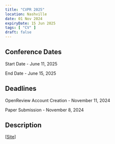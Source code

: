 ```yaml
---
title: "CVPR 2025"
location: Nashville
date: 01 Nov 2024
expiryDate: 15 Jun 2025
tags: [ "CV" ]
draft: false
---
```


## Conference Dates

Start Date - June 11, 2025

End Date - June 15, 2025

## Deadlines

OpenReview Account Creation - November 11, 2024

Paper Submission - November 8, 2024

## Description

[[Site](https://cvpr.thecvf.com/Conferences/2025/Dates)]